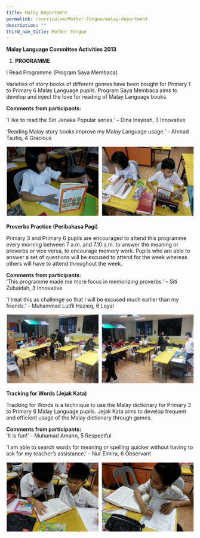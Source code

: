 ```yaml
---
title: Malay Department
permalink: /curriculum/Mother-Tongue/malay-department
description: ""
third_nav_title: Mother Tongue
---
```

**Malay Language Committee Activities 2013**

1.  **PROGRAMME**

I Read Programme (Program Saya Membaca)

Varieties of story books of different genres have been bought for Primary 1 to Primary 6 Malay Language pupils. Program Saya Membaca aims to develop and inject the love for reading of Malay Language books.

**Comments from participants:**

‘I like to read the Siri Jenaka Popular series.’ – Dina Insyirah, 3 Innovative

‘Reading Malay story books improve my Malay Language usage.’ – Ahmad Taufiq, 4 Gracious

![](/images/ml1.png)

**Proverbs Practice (Peribahasa Pagi)**

Primary 3 and Primary 6 pupils are encouraged to attend this programme every morning between 7 a.m. and 7.10 a.m. to answer the meaning or proverbs or vice versa, to encourage memory work. Pupils who are able to answer a set of questions will be excused to attend for the week whereas others will have to attend throughout the week.

**Comments from participants:**  
‘This programme made me more focus in memorizing proverbs.’ – Siti Zubaidah, 3 Innovative

‘I treat this as challenge so that I will be excused much earlier than my friends.’ – Muhammad Lutfil Hazieq, 6 Loyal

![](/images/ml2.png)

**Tracking for Words (Jejak Kata)**

Tracking for Words is a technique to use the Malay dictionary for Primary 3 to Primary 6 Malay Language pupils. Jejak Kata aims to develop frequent and efficient usage of the Malay dictionary through games.

**Comments from participants:**  
‘It is fun!’ – Muhamad Amann, 5 Respectful

‘I am able to search words for meaning or spelling quicker without having to ask for my teacher’s assistance.’ – Nur Elmira, 6 Observant

![](/images/ml3.png)